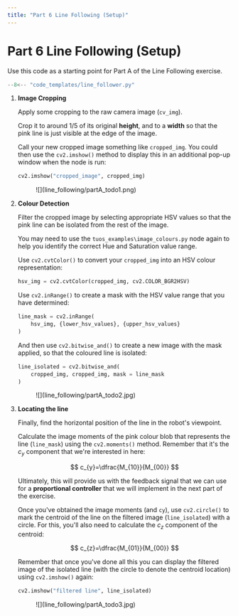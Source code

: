 ```yaml
---
title: "Part 6 Line Following (Setup)"  
---
```


# Part 6 Line Following (Setup)

Use this code as a starting point for Part A of the Line Following exercise.

```py title="line_follower.py"
--8<-- "code_templates/line_follower.py"
```

1. **Image Cropping** 

    Apply some cropping to the raw camera image (`cv_img`). 
    
    Crop it to around 1/5 of its original **height**, and to a **width** so that the pink line is just visible at the edge of the image. 

    Call your new cropped image something like `cropped_img`. You could then use the `cv2.imshow()` method to display this in an additional pop-up window when the node is run: 
    
    ```python
    cv2.imshow("cropped_image", cropped_img)
    ``` 

    <figure markdown>
      ![](line_following/partA_todo1.png)
    </figure>

2. **Colour Detection**

    Filter the cropped image by selecting appropriate HSV values so that the pink line can be isolated from the rest of the image.
    
    You may need to use the `tuos_examples\image_colours.py` node again to help you identify the correct Hue and Saturation value range.

    Use `cv2.cvtColor()` to convert your `cropped_img` into an HSV colour representation:

    ```python
    hsv_img = cv2.cvtColor(cropped_img, cv2.COLOR_BGR2HSV)
    ```

    Use `cv2.inRange()` to create a mask with the HSV value range that you have determined:

    ```python
    line_mask = cv2.inRange(
        hsv_img, {lower_hsv_values}, {upper_hsv_values}
    )
    ```
    
    And then use `cv2.bitwise_and()` to create a new image with the mask applied, so that the coloured line is isolated:

    ```python
    line_isolated = cv2.bitwise_and(
        cropped_img, cropped_img, mask = line_mask
    )
    ``` 

    <figure markdown>
      ![](line_following/partA_todo2.jpg)
    </figure>

3. **Locating the line**

    Finally, find the horizontal position of the line in the robot's viewpoint.
    
    Calculate the image moments of the pink colour blob that represents the line (`line_mask`) using the `cv2.moments()` method. Remember that it's the $c_{y}$ component that we're interested in here:
    
    $$
    c_{y}=\dfrac{M_{10}}{M_{00}}
    $$

    Ultimately, this will provide us with the feedback signal that we can use for a **proportional controller** that we will implement in the next part of the exercise.

    Once you've obtained the image moments (and `cy`), use `cv2.circle()` to mark the centroid of the line on the filtered image (`line_isolated`) with a circle. For this, you'll also need to calculate the $c_{z}$ component of the centroid:

    $$
    c_{z}=\dfrac{M_{01}}{M_{00}}
    $$

    Remember that once you've done all this you can display the filtered image of the isolated line (with the circle to denote the centroid location) using `cv2.imshow()` again:
    
    ```python
    cv2.imshow("filtered line", line_isolated)
    ```

    <figure markdown>
      ![](line_following/partA_todo3.jpg)
    </figure>

